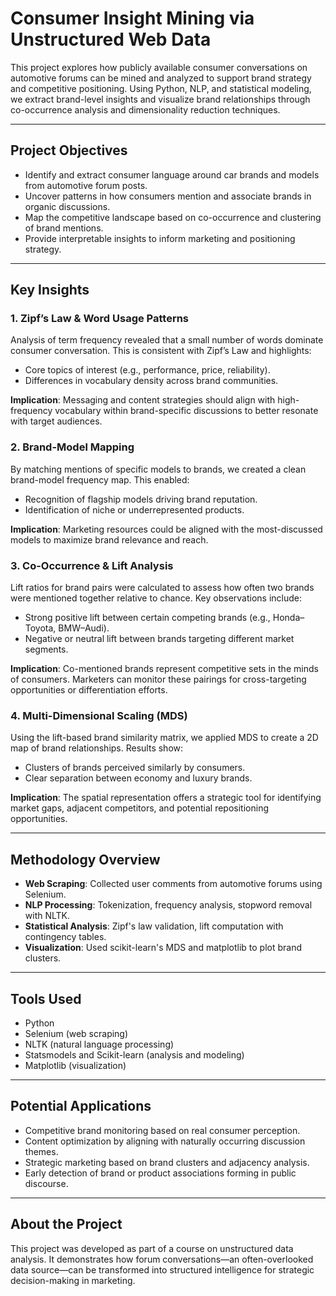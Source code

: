 # Consumer Insight Mining via Unstructured Web Data

This project explores how publicly available consumer conversations on automotive forums can be mined and analyzed to support brand strategy and competitive positioning. Using Python, NLP, and statistical modeling, we extract brand-level insights and visualize brand relationships through co-occurrence analysis and dimensionality reduction techniques.

---

## Project Objectives

- Identify and extract consumer language around car brands and models from automotive forum posts.
- Uncover patterns in how consumers mention and associate brands in organic discussions.
- Map the competitive landscape based on co-occurrence and clustering of brand mentions.
- Provide interpretable insights to inform marketing and positioning strategy.

---

## Key Insights

### 1. Zipf’s Law & Word Usage Patterns
Analysis of term frequency revealed that a small number of words dominate consumer conversation. This is consistent with Zipf’s Law and highlights:
- Core topics of interest (e.g., performance, price, reliability).
- Differences in vocabulary density across brand communities.

**Implication**: Messaging and content strategies should align with high-frequency vocabulary within brand-specific discussions to better resonate with target audiences.

### 2. Brand-Model Mapping
By matching mentions of specific models to brands, we created a clean brand-model frequency map. This enabled:
- Recognition of flagship models driving brand reputation.
- Identification of niche or underrepresented products.

**Implication**: Marketing resources could be aligned with the most-discussed models to maximize brand relevance and reach.

### 3. Co-Occurrence & Lift Analysis
Lift ratios for brand pairs were calculated to assess how often two brands were mentioned together relative to chance. Key observations include:
- Strong positive lift between certain competing brands (e.g., Honda–Toyota, BMW–Audi).
- Negative or neutral lift between brands targeting different market segments.

**Implication**: Co-mentioned brands represent competitive sets in the minds of consumers. Marketers can monitor these pairings for cross-targeting opportunities or differentiation efforts.

### 4. Multi-Dimensional Scaling (MDS)
Using the lift-based brand similarity matrix, we applied MDS to create a 2D map of brand relationships. Results show:
- Clusters of brands perceived similarly by consumers.
- Clear separation between economy and luxury brands.

**Implication**: The spatial representation offers a strategic tool for identifying market gaps, adjacent competitors, and potential repositioning opportunities.

---

## Methodology Overview

- **Web Scraping**: Collected user comments from automotive forums using Selenium.
- **NLP Processing**: Tokenization, frequency analysis, stopword removal with NLTK.
- **Statistical Analysis**: Zipf's law validation, lift computation with contingency tables.
- **Visualization**: Used scikit-learn's MDS and matplotlib to plot brand clusters.

---

## Tools Used

- Python
- Selenium (web scraping)
- NLTK (natural language processing)
- Statsmodels and Scikit-learn (analysis and modeling)
- Matplotlib (visualization)

---

## Potential Applications

- Competitive brand monitoring based on real consumer perception.
- Content optimization by aligning with naturally occurring discussion themes.
- Strategic marketing based on brand clusters and adjacency analysis.
- Early detection of brand or product associations forming in public discourse.

---

## About the Project

This project was developed as part of a course on unstructured data analysis. It demonstrates how forum conversations—an often-overlooked data source—can be transformed into structured intelligence for strategic decision-making in marketing.


